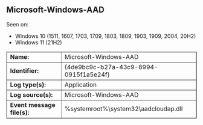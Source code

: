 ## Microsoft-Windows-AAD

Seen on:
* Windows 10 (1511, 1607, 1703, 1709, 1803, 1809, 1903, 1909, 2004, 20H2)
* Windows 11 (21H2)

<table border="1" class="docutils">
  <tbody>
    <tr>
      <td><b>Name:</b></td>
      <td>Microsoft-Windows-AAD</td>
    </tr>
    <tr>
      <td><b>Identifier:</b></td>
      <td>{4de9bc9c-b27a-43c9-8994-0915f1a5e24f}</td>
    </tr>
    <tr>
      <td><b>Log type(s):</b></td>
      <td>Application</td>
    </tr>
    <tr>
      <td><b>Log source(s):</b></td>
      <td>Microsoft-Windows-AAD</td>
    </tr>
    <tr>
      <td><b>Event message file(s):</b></td>
      <td>%systemroot%\system32\aadcloudap.dll</td>
    </tr>
  </tbody>
</table>

&nbsp;

